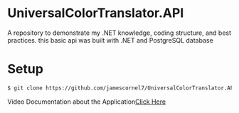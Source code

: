 # UniversalColorTranslator.API
A repository to demonstrate my .NET knowledge, coding structure, and best practices.
this basic api was built with .NET and PostgreSQL database

# Setup
```sh
$ git clone https://github.com/jamescornel7/UniversalColorTranslator.API.git
```
Video Documentation about the Application[Click Here](https://youtu.be/0P3iK_aPN-8) 